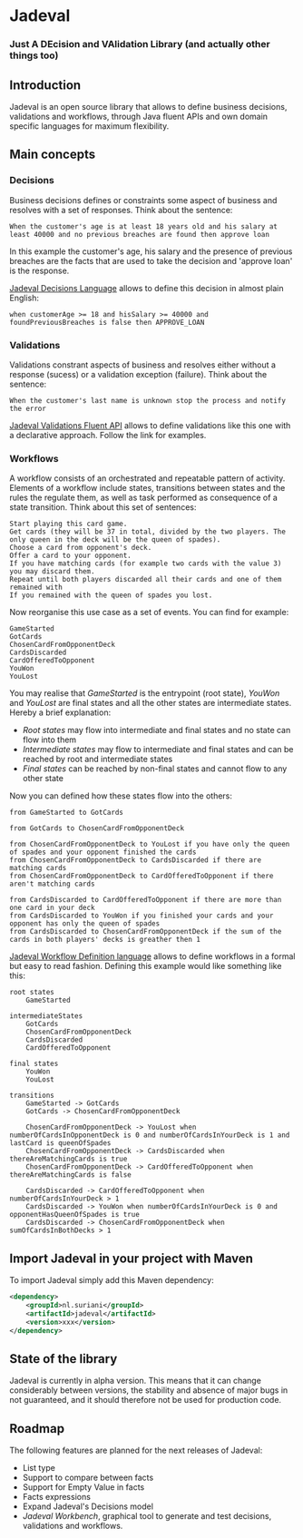 # Jadeval
### Just A DEcision and VAlidation Library (and actually other things too)

## Introduction
Jadeval is an open source library that allows to define business decisions, validations and workflows, 
through Java fluent APIs and own domain specific languages for maximum flexibility.

## Main concepts
### Decisions
Business decisions defines or constraints some aspect of business and resolves with a set of responses.
Think about the sentence:
~~~~
When the customer's age is at least 18 years old and his salary at least 40000 and no previous breaches are found then approve loan
~~~~

In this example the customer's age, his salary and the presence of previous breaches are the facts that are used to take
 the decision and 'approve loan' is the response.
 
[Jadeval Decisions Language](docs/Decisions.md) allows to define this decision in almost plain English: 
~~~~
when customerAge >= 18 and hisSalary >= 40000 and foundPreviousBreaches is false then APPROVE_LOAN
~~~~

### Validations
Validations constrant aspects of business and resolves either without a response (sucess) or a validation exception (failure).
Think about the sentence:
~~~~
When the customer's last name is unknown stop the process and notify the error
~~~~
[Jadeval Validations Fluent API](docs/Validations.md) allows to define validations like this one with a declarative approach. Follow the link for examples.


### Workflows
A workflow consists of an orchestrated and repeatable pattern of activity. Elements of a workflow include states, 
transitions between states and the rules the regulate them, as well as task performed as consequence of a state transition.
Think about this set of sentences:
~~~~
Start playing this card game.
Get cards (they will be 37 in total, divided by the two players. The only queen in the deck will be the queen of spades).
Choose a card from opponent's deck.
Offer a card to your opponent.
If you have matching cards (for example two cards with the value 3) you may discard them.
Repeat until both players discarded all their cards and one of them remained with
If you remained with the queen of spades you lost. 
~~~~

Now reorganise this use case as a set of events. You can find for example:
~~~~
GameStarted
GotCards
ChosenCardFromOpponentDeck
CardsDiscarded
CardOfferedToOpponent
YouWon
YouLost
~~~~
You may realise that _GameStarted_ is the entrypoint (root state), _YouWon_ and _YouLost_ are final states
and all the other states are intermediate states. Hereby a brief explanation:
- *Root states* may flow into intermediate and final states and no state can flow into them
- *Intermediate states* may flow to intermediate and final states and can be reached by root and intermediate states
- *Final states* can be reached by non-final states and cannot flow to any other state

Now you can defined how these states flow into the others:
~~~~
from GameStarted to GotCards

from GotCards to ChosenCardFromOpponentDeck

from ChosenCardFromOpponentDeck to YouLost if you have only the queen of spades and your opponent finished the cards
from ChosenCardFromOpponentDeck to CardsDiscarded if there are matching cards
from ChosenCardFromOpponentDeck to CardOfferedToOpponent if there aren't matching cards

from CardsDiscarded to CardOfferedToOpponent if there are more than one card in your deck
from CardsDiscarded to YouWon if you finished your cards and your opponent has only the queen of spades
from CardsDiscarded to ChosenCardFromOpponentDeck if the sum of the cards in both players' decks is greather then 1
~~~~

[Jadeval Workflow Definition language](docs/Workflow.md) allows to define workflows in a formal but easy to read fashion.
Defining this example would like something like this:
~~~~
root states
    GameStarted

intermediateStates
    GotCards
    ChosenCardFromOpponentDeck
    CardsDiscarded
    CardOfferedToOpponent

final states
    YouWon
    YouLost

transitions
    GameStarted -> GotCards
    GotCards -> ChosenCardFromOpponentDeck

    ChosenCardFromOpponentDeck -> YouLost when numberOfCardsInOpponentDeck is 0 and numberOfCardsInYourDeck is 1 and lastCard is queenOfSpades
    ChosenCardFromOpponentDeck -> CardsDiscarded when thereAreMatchingCards is true
    ChosenCardFromOpponentDeck -> CardOfferedToOpponent when thereAreMatchingCards is false
    
    CardsDiscarded -> CardOfferedToOpponent when numberOfCardsInYourDeck > 1
    CardsDiscarded -> YouWon when numberOfCardsInYourDeck is 0 and opponentHasQueenOfSpades is true
    CardsDiscarded -> ChosenCardFromOpponentDeck when sumOfCardsInBothDecks > 1
~~~~

## Import Jadeval in your project with Maven
To import Jadeval simply add this Maven dependency:
````xml
<dependency>
    <groupId>nl.suriani</groupId>
    <artifactId>jadeval</artifactId>
    <version>xxx</version>
</dependency>
````

## State of the library
Jadeval is currently in alpha version. This means that it can change considerably between versions,
the stability and absence of major bugs in not guaranteed, and it should therefore not be used for production code.

## Roadmap
The following features are planned for the next releases of Jadeval:
- List type
- Support to compare between facts
- Support for Empty Value in facts
- Facts expressions
- Expand Jadeval's Decisions model
- *Jadeval Workbench*, graphical tool to generate and test decisions, validations and workflows.
